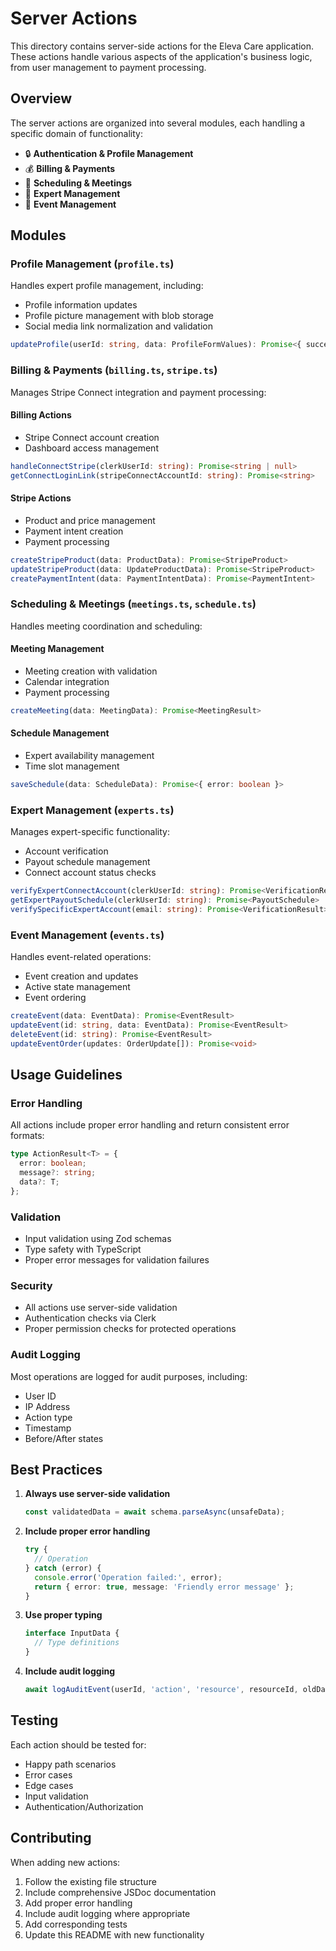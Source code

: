 # Server Actions

This directory contains server-side actions for the Eleva Care application. These actions handle various aspects of the application's business logic, from user management to payment processing.

## Overview

The server actions are organized into several modules, each handling a specific domain of functionality:

- 🔒 **Authentication & Profile Management**
- 💰 **Billing & Payments**
- 📅 **Scheduling & Meetings**
- 👥 **Expert Management**
- 📝 **Event Management**

## Modules

### Profile Management (`profile.ts`)

Handles expert profile management, including:

- Profile information updates
- Profile picture management with blob storage
- Social media link normalization and validation

```typescript
updateProfile(userId: string, data: ProfileFormValues): Promise<{ success: boolean } | { error: string }>
```

### Billing & Payments (`billing.ts`, `stripe.ts`)

Manages Stripe Connect integration and payment processing:

#### Billing Actions

- Stripe Connect account creation
- Dashboard access management

```typescript
handleConnectStripe(clerkUserId: string): Promise<string | null>
getConnectLoginLink(stripeConnectAccountId: string): Promise<string>
```

#### Stripe Actions

- Product and price management
- Payment intent creation
- Payment processing

```typescript
createStripeProduct(data: ProductData): Promise<StripeProduct>
updateStripeProduct(data: UpdateProductData): Promise<StripeProduct>
createPaymentIntent(data: PaymentIntentData): Promise<PaymentIntent>
```

### Scheduling & Meetings (`meetings.ts`, `schedule.ts`)

Handles meeting coordination and scheduling:

#### Meeting Management

- Meeting creation with validation
- Calendar integration
- Payment processing

```typescript
createMeeting(data: MeetingData): Promise<MeetingResult>
```

#### Schedule Management

- Expert availability management
- Time slot management

```typescript
saveSchedule(data: ScheduleData): Promise<{ error: boolean }>
```

### Expert Management (`experts.ts`)

Manages expert-specific functionality:

- Account verification
- Payout schedule management
- Connect account status checks

```typescript
verifyExpertConnectAccount(clerkUserId: string): Promise<VerificationResult>
getExpertPayoutSchedule(clerkUserId: string): Promise<PayoutSchedule>
verifySpecificExpertAccount(email: string): Promise<VerificationResult>
```

### Event Management (`events.ts`)

Handles event-related operations:

- Event creation and updates
- Active state management
- Event ordering

```typescript
createEvent(data: EventData): Promise<EventResult>
updateEvent(id: string, data: EventData): Promise<EventResult>
deleteEvent(id: string): Promise<EventResult>
updateEventOrder(updates: OrderUpdate[]): Promise<void>
```

## Usage Guidelines

### Error Handling

All actions include proper error handling and return consistent error formats:

```typescript
type ActionResult<T> = {
  error: boolean;
  message?: string;
  data?: T;
};
```

### Validation

- Input validation using Zod schemas
- Type safety with TypeScript
- Proper error messages for validation failures

### Security

- All actions use server-side validation
- Authentication checks via Clerk
- Proper permission checks for protected operations

### Audit Logging

Most operations are logged for audit purposes, including:

- User ID
- IP Address
- Action type
- Timestamp
- Before/After states

## Best Practices

1. **Always use server-side validation**

   ```typescript
   const validatedData = await schema.parseAsync(unsafeData);
   ```

2. **Include proper error handling**

   ```typescript
   try {
     // Operation
   } catch (error) {
     console.error('Operation failed:', error);
     return { error: true, message: 'Friendly error message' };
   }
   ```

3. **Use proper typing**

   ```typescript
   interface InputData {
     // Type definitions
   }
   ```

4. **Include audit logging**

   ```typescript
   await logAuditEvent(userId, 'action', 'resource', resourceId, oldData, newData);
   ```

## Testing

Each action should be tested for:

- Happy path scenarios
- Error cases
- Edge cases
- Input validation
- Authentication/Authorization

## Contributing

When adding new actions:

1. Follow the existing file structure
2. Include comprehensive JSDoc documentation
3. Add proper error handling
4. Include audit logging where appropriate
5. Add corresponding tests
6. Update this README with new functionality

